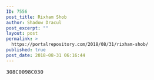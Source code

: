 ```yaml
---
ID: 7556
post_title: Rixham Shob
author: Shadow Dracul
post_excerpt: ""
layout: post
permalink: >
  https://portalrepository.com/2018/08/31/rixham-shob/
published: true
post_date: 2018-08-31 06:16:44
---
```

<pre>308C0098C030</pre>